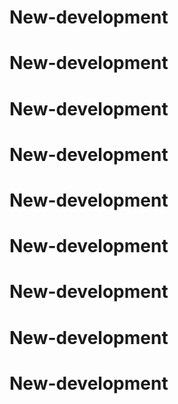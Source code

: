 # New-development
# New-development
# New-development
# New-development
# New-development
# New-development
# New-development
# New-development
# New-development
